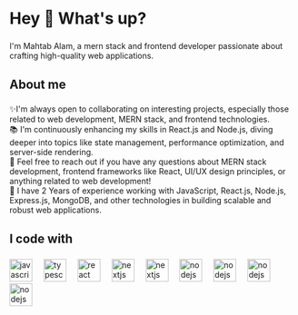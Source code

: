 <h1 align="left">Hey 👋 What's up?</h1>

###

<p align="left">I'm Mahtab Alam, a mern stack and frontend developer passionate about crafting high-quality web applications. </p>

###

<h2 align="left">About me</h2>

###

<p align="left">✨I'm always open to collaborating on interesting projects, especially those related to web development, MERN stack, and frontend technologies.
  <br>📚 I'm continuously enhancing my skills in React.js and Node.js, diving deeper into topics like state management, performance optimization, and server-side rendering.
  <br>🎯 Feel free to reach out if you have any questions about MERN stack development, frontend frameworks like React, UI/UX design principles, or anything related to web development!
  <br>🎲 I have 2 Years of experience working with JavaScript, React.js, Node.js, Express.js, MongoDB, and other technologies in building scalable and robust web applications.</p>

###

<h2 align="left">I code with</h2>

###

<div align="left">
  <img src="https://cdn.jsdelivr.net/gh/devicons/devicon/icons/javascript/javascript-original.svg" height="40" alt="javascript logo"  />
  <img width="12" />
  <img src="https://cdn.jsdelivr.net/gh/devicons/devicon/icons/typescript/typescript-original.svg" height="40" alt="typescript logo"  />
  <img width="12" />
  <img src="https://cdn.jsdelivr.net/gh/devicons/devicon/icons/react/react-original.svg" height="40" alt="react logo"  />
  <img width="12" />
  <img src="https://cdn.jsdelivr.net/gh/devicons/devicon/icons/nextjs/nextjs-original.svg" height="40" alt="nextjs logo"  />
  <img width="12" />
 <img src="https://cdn.jsdelivr.net/gh/devicons/devicon@latest/icons/mongodb/mongodb-original-wordmark.svg" height="40" alt="nextjs logo"  />
  <img width="12" />

  <img src="https://cdn.jsdelivr.net/gh/devicons/devicon/icons/nodejs/nodejs-original.svg" height="40" alt="nodejs logo"  />
  <img width="12" />
<img src="https://cdn.jsdelivr.net/gh/devicons/devicon@latest/icons/html5/html5-original-wordmark.svg" height="40" alt="nodejs logo"  />
  <img width="12" />
 
<img src="https://cdn.jsdelivr.net/gh/devicons/devicon@latest/icons/css3/css3-original-wordmark.svg" height="40" alt="nodejs logo"  />
  <img width="12" />
<img src="https://cdn.jsdelivr.net/gh/devicons/devicon@latest/icons/tailwindcss/tailwindcss-original.svg" height="40" alt="nodejs logo"  />
  <img width="12" />
 

</div>

###
